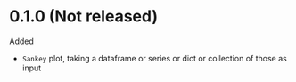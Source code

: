 0.1.0 (Not released)
====================

Added
- `Sankey` plot, taking a dataframe or series or dict or collection of those as input
